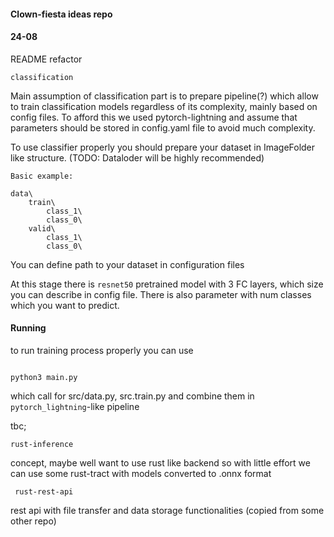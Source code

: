 #### Clown-fiesta ideas repo


#### 24-08 

README refactor 



```classification```

Main assumption of classification part is to prepare pipeline(?) which allow to train 
classification models regardless of its complexity, mainly based on config files. 
To afford this we used pytorch-lightning and assume that parameters should be stored in config.yaml 
file to avoid much complexity. 

To use classifier properly you should prepare your dataset in ImageFolder like structure. (TODO: Dataloder will be highly recommended)

```
Basic example:

data\
	train\
		class_1\
		class_0\
	valid\	
		class_1\
		class_0\

```

You can define path to your dataset in configuration files

At this stage there is ```resnet50``` pretrained model with 3 FC layers, 
which size you can describe in config file. There is also parameter with num classes which 
you want to predict.

#### Running 

to run training process properly you can use 

``` 

python3 main.py

```


which call for src/data.py, src.train.py and combine them in ```pytorch_lightning```-like pipeline 


tbc;



```rust-inference``` 

concept, maybe well want to use rust like backend so with little effort 
we can use some rust-tract with models converted to .onnx format


``` rust-rest-api```

rest api with file transfer and data storage functionalities (copied from some other repo)
